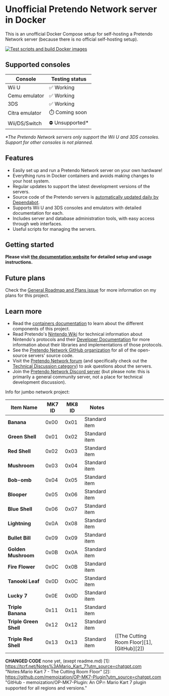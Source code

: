 # Unofficial Pretendo Network server in Docker

This is an unofficial Docker Compose setup for self-hosting a Pretendo Network server (because there is no official
self-hosting setup).

[![Test scripts and build Docker images](https://github.com/MatthewL246/pretendo-docker/actions/workflows/test.yml/badge.svg)](https://github.com/MatthewL246/pretendo-docker/actions/workflows/test.yml)

## Supported consoles

| Console        | Testing status   |
| -------------- | ---------------- |
| Wii U          | ✅ Working       |
| Cemu emulator  | ✅ Working       |
| 3DS            | ✅ Working       |
| Citra emulator | ⏱️ Coming soon   |
| Wii/DS/Switch  | ⛔ Unsupported\* |

_\*The Pretendo Network servers only support the Wii U and 3DS consoles. Support for other consoles is not planned._

## Features

- Easily set up and run a Pretendo Network server on your own hardware!
- Everything runs in Docker containers and avoids making changes to your host system.
- Regular updates to support the latest development versions of the servers.
- Source code of the Pretendo servers is
  [automatically updated daily by Dependabot](https://github.com/MatthewL246/pretendo-docker/pulls?q=is:pr+author:app/dependabot).
- Supports Wii U and 3DS consoles and emulators with detailed documentation for each.
- Includes server and database administration tools, with easy access through web interfaces.
- Useful scripts for managing the servers.

## Getting started

**Please visit [the documentation website](https://matthewl246.github.io/pretendo-docker) for detailed setup and usage
instructions.**

## Future plans

Check the [General Roadmap and Plans issue](https://github.com/MatthewL246/pretendo-docker/issues/50) for more
information on my plans for this project.

## Learn more

- Read the [containers documentation](https://matthewl246.github.io/pretendo-docker/containers-list) to learn about the
  different components of this project.
- Read Pretendo's [Nintendo Wiki](https://nintendo-wiki.pretendo.network/docs/) for technical information about
  Nintendo's protocols and their [Developer Documentation](https://developer.pretendo.network/home) for more information
  about their libraries and implementations of those protocols.
- See the [Pretendo Network GitHub organization](https://github.com/PretendoNetwork) for all of the open-source servers'
  source code.
- Visit the [Pretendo Network forum](https://forum.pretendo.network) (and specifically check out the
  [Technical Discussion category](https://forum.pretendo.network/c/technical-discussion/5)) to ask questions about the
  servers.
- Join the [Pretendo Network Discord server](https://invite.gg/pretendo) (but please note: this is primarily a general
  community server, not a place for technical development discussion).















Info for jumbo network project:


| Item Name              | MK7 ID | MK8 ID | Notes         |                                            |
| ---------------------- | ------ | ------ | ------------- | ------------------------------------------ |
| **Banana**             | 0x00   | 0x01   | Standard item |                                            |
| **Green Shell**        | 0x01   | 0x02   | Standard item |                                            |
| **Red Shell**          | 0x02   | 0x03   | Standard item |                                            |
| **Mushroom**           | 0x03   | 0x04   | Standard item |                                            |
| **Bob-omb**            | 0x04   | 0x05   | Standard item |                                            |
| **Blooper**            | 0x05   | 0x06   | Standard item |                                            |
| **Blue Shell**         | 0x06   | 0x07   | Standard item |                                            |
| **Lightning**          | 0x0A   | 0x08   | Standard item |                                            |
| **Bullet Bill**        | 0x09   | 0x09   | Standard item |                                            |
| **Golden Mushroom**    | 0x0B   | 0x0A   | Standard item |                                            |
| **Fire Flower**        | 0x0C   | 0x0B   | Standard item |                                            |
| **Tanooki Leaf**       | 0x0D   | 0x0C   | Standard item |                                            |
| **Lucky 7**            | 0x0E   | 0x0D   | Standard item |                                            |
| **Triple Banana**      | 0x11   | 0x11   | Standard item |                                            |
| **Triple Green Shell** | 0x12   | 0x12   | Standard item |                                            |
| **Triple Red Shell**   | 0x13   | 0x13   | Standard item | ([The Cutting Room Floor][1], [GitHub][2]) |











**CHANGED CODE**
none yet, (exept readme.md)
[1]: https://tcrf.net/Notes%3AMario_Kart_7?utm_source=chatgpt.com "Notes:Mario Kart 7 - The Cutting Room Floor"
[2]: https://github.com/memoization/OP-MK7-Plugin?utm_source=chatgpt.com "GitHub - memoization/OP-MK7-Plugin: An OP🔥 Mario Kart 7 plugin supported for all regions and versions."
